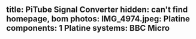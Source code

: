 title: PiTube Signal Converter
hidden: can't find homepage, bom
photos:
    IMG_4974.jpeg: Platine
components:
    1 Platine
systems:
    BBC Micro
---
